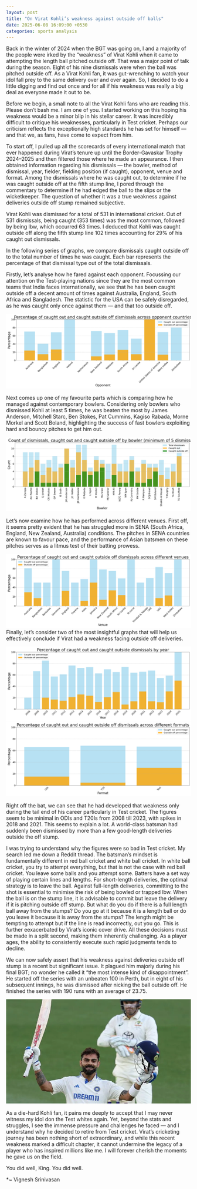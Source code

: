 ```yaml
---
layout: post
title: "On Virat Kohli’s weakness against outside off balls"
date: 2025-06-08 16:09:00 +0530
categories: sports analysis
---
```


Back in the winter of 2024 when the BGT was going on, I and a majority of the people were irked by the “weakness” of Virat Kohli when it came to attempting the length ball pitched outside off. That was a major point of talk during the season. Eight of his nine dismissals were when the ball was pitched outside off. As a Virat Kohli fan, it was gut-wrenching to watch your idol fall prey to the same delivery over and over again. So, I decided to do a little digging and find out once and for all if his weakness was really a big deal as everyone made it out to be.

Before we begin, a small note to all the Virat Kohli fans who are reading this. Please don’t bash me. I am one of you. I started working on this hoping his weakness would be a minor blip in his stellar career. It was incredibly difficult to critique his weaknesses, particularly in Test cricket. Perhaps our criticism reflects the exceptionally high standards he has set for himself — and that we, as fans, have come to expect from him.

To start off, I pulled up all the scorecards of every international match that ever happened during Virat’s tenure up until the Border-Gavaskar Trophy 2024–2025 and then filtered those where he made an appearance. I then obtained information regarding his dismissals — the bowler, method of dismissal, year, fielder, fielding position (if caught), opponent, venue and format. Among the dismissals where he was caught out, to determine if he was caught outside off at the fifth stump line, I pored through the commentary to determine if he had edged the ball to the slips or the wicketkeeper. The question of whether it was a true weakness against deliveries outside off stump remained subjective.

Virat Kohli was dismissed for a total of 531 in international cricket. Out of 531 dismissals, being caught (353 times) was the most common, followed by being lbw, which occurred 63 times. I deduced that Kohli was caught outside off along the fifth stump line 102 times accounting for 29% of his caught out dismissals.

In the following series of graphs, we compare dismissals caught outside off to the total number of times he was caught. Each bar represents the percentage of that dismissal type out of the total dismissals.

Firstly, let’s analyse how he fared against each opponent. Focussing our attention on the Test-playing nations since they are the most common teams that India faces internationally, we see that he has been caught outside off a decent amount of times against Australia, England, South Africa and Bangladesh. The statistic for the USA can be safely disregarded, as he was caught only once against them — and that too outside off.

![Analysis by opponent](../_site/assets/v_kohli_analysis/Opponent.png)

Next comes up one of my favourite parts which is comparing how he managed against contemporary bowlers. Considering only bowlers who dismissed Kohli at least 5 times, he was beaten the most by James Anderson, Mitchell Starc, Ben Stokes, Pat Cummins, Kagiso Rabada, Morne Morkel and Scott Boland, highlighting the success of fast bowlers exploiting hard and bouncy pitches to get him out.

![Analysis by bowler](../_site/assets/v_kohli_analysis/Bowler.png)

Let’s now examine how he has performed across different venues. First off, it seems pretty evident that he has struggled more in SENA (South Africa, England, New Zealand, Australia) conditions. The pitches in SENA countries are known to favour pace, and the performance of Asian batsmen on these pitches serves as a litmus test of their batting prowess.

![Analysis by venue](../_site/assets/v_kohli_analysis/Venue.png)
Finally, let’s consider two of the most insightful graphs that will help us effectively conclude if Virat had a weakness facing outside off deliveries.

![Analysis by year](../_site/assets/v_kohli_analysis/Year.png)
![Analysis by format](../_site/assets/v_kohli_analysis/Format.png)

Right off the bat, we can see that he had developed that weakness only during the tail end of his career particularly in Test cricket. The figures seem to be minimal in ODIs and T20Is from 2008 till 2023, with spikes in 2018 and 2021. This seems to explain a lot. A world-class batsman had suddenly been dismissed by more than a few good-length deliveries outside the off stump.

I was trying to understand why the figures were so bad in Test cricket. My search led me down a Reddit thread. The batsman’s mindset is fundamentally different in red ball cricket and white ball cricket. In white ball cricket, you try to attempt everything, but that is not the case with red ball cricket. You leave some balls and you attempt some. Batters have a set way of playing certain lines and lengths. For short-length deliveries, the optimal strategy is to leave the ball. Against full-length deliveries, committing to the shot is essential to minimise the risk of being bowled or trapped lbw. When the ball is on the stump line, it is advisable to commit but leave the delivery if it is pitching outside off stump. But what do you do if there is a full length ball away from the stumps? Do you go at it because it is a length ball or do you leave it because it is away from the stumps? The length might be tempting to attempt but if the line is read incorrectly, out you go. This is further eexacerbated by Virat’s iconic cover drive. All these decisions must be made in a split second, making them inherently challenging. As a player ages, the ability to consistently execute such rapid judgments tends to decline.

We can now safely assert that his weakness against deliveries outside off stump is a recent but significant issue. It plagued him majorly during his final BGT; no wonder he called it “the most intense kind of disappointment”. He started off the series with an unbeaten 100 in Perth, but in eight of his subsequent innings, he was dismissed after nicking the ball outside off. He finished the series with 190 runs with an average of 23.75.

![](../_site/assets/v_kohli_analysis/v_kohli.png)

As a die-hard Kohli fan, it pains me deeply to accept that I may never witness my idol don the Test whites again. Yet, beyond the stats and struggles, I see the immense pressure and challenges he faced — and I understand why he decided to retire from Test cricket. Virat’s cricketing journey has been nothing short of extraordinary, and while this recent weakness marked a difficult chapter, it cannot undermine the legacy of a player who has inspired millions like me. I will forever cherish the moments he gave us on the field.

You did well, King. You did well.

\*~ Vignesh Srinivasan
